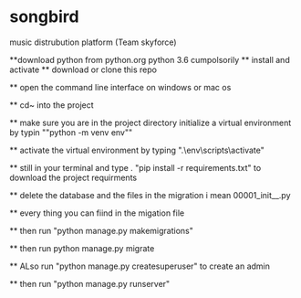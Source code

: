 # songbird
music distrubution platform (Team skyforce)

**download python from python.org   python 3.6 cumpolsorily
** install and activate
** download or clone this repo

** open the command line interface on windows or mac os

** cd~  into the project


**  make sure you are in the project directory initialize a virtual environment by typin  ""python -m venv env""

** activate the virtual environment by typing ".\env\scripts\activate"

** still in your terminal and type . "pip install -r requirements.txt" to download the project requirments


** delete the database and the  files in the migration i mean  00001_init__.py

** every thing you can fiind in the migation file 

** then run "python manage.py makemigrations"

** then run python manage.py migrate

** ALso run  "python manage.py createsuperuser" to create an admin

** then run "python manage.py runserver"

